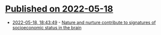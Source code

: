 # [Published on 2022-05-18](index.md)

* [2022-05-18, 18:43:49](https://news.ycombinator.com/item?id=31426211) - [Nature and nurture contribute to signatures of socioeconomic status in the brain](https://penntoday.upenn.edu/news/both-nature-and-nurture-contribute-signatures-socioeconomic-status-brain)

